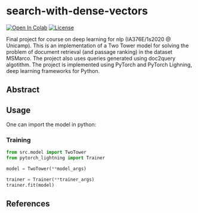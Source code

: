 # search-with-dense-vectors

[![Open In Colab](https://colab.research.google.com/assets/colab-badge.svg)](https://colab.research.google.com/github/RafaelGoncalves8/search-with-dense-vectors/blob/master/notebooks/Index.ipynb)
[![License](https://img.shields.io/github/license/RafaelGoncalves8/search-with-dense-vectors)](https://github.com/RafaelGoncalves8/search-with-dense-vectors/blob/master/LICENSE)

Final project for course on deep learning for nlp (IA376E/1s2020 @ Unicamp). This is an implementation of a Two Tower model for solving the problem of document retrieval (and passage ranking) in the dataset MSMarco. The project also uses queries generated using doc2query algotithm. The project is implemented using PyTorch and PyTorch Lighning, deep learning frameworks for Python.

## Abstract

## Usage

One can import the model in python:

### Training

```python
from src.model import TwoTower
from pytorch_lightning import Trainer

model = TwoTower(**model_args)

trainer = Trainer(**trainer_args)
trainer.fit(model)
```

## References
